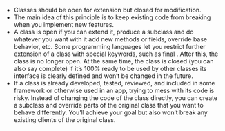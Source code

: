- Classes should be open for extension but closed for modification.
- The main idea of this principle is to keep existing code from breaking when you implement new features.
- A class is open if you can extend it, produce a subclass and do whatever you want with it add new methods or fields, override base behavior, etc. Some programming languages let you restrict further extension of a class with special keywords, such as final . After this, the class is no longer open. At the same time, the class is closed (you can also say complete) if it’s 100% ready to be used by other classes its interface is clearly defined and won’t be changed in the future.
- If a class is already developed, tested, reviewed, and included in some framework or otherwise used in an app, trying to mess with its code is risky. Instead of changing the code of the class directly, you can create a subclass and override parts of the original class that you want to behave differently. You’ll achieve your goal but also won’t break any existing clients of the original class.
